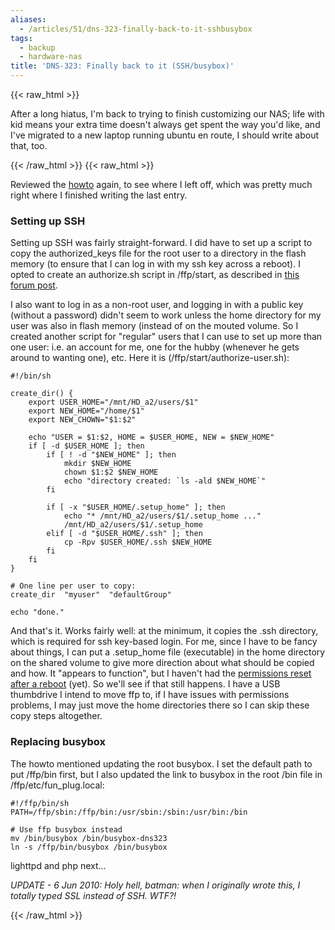 ```yaml
---
aliases:
  - /articles/51/dns-323-finally-back-to-it-sshbusybox
tags:
  - backup
  - hardware-nas
title: 'DNS-323: Finally back to it (SSH/busybox)'
---
```

{{< raw_html >}}
<p>After a long hiatus, I'm back to trying to finish customizing our NAS; life with kid means your extra time doesn't always get spent the way you'd like, and I've migrated to a new laptop running ubuntu en route, I should write about that, too.
</p>
{{< /raw_html >}}
<!--more-->
{{< raw_html >}}
<p>Reviewed the <a href="http://wiki.dns323.info/howto:ffp#version_0.5">howto</a> again, to see where I left off, which was pretty much right where I finished writing the last entry.</p>

<h3>Setting up SSH</h3>

<p>Setting up SSH was fairly straight-forward. I did have to set up a script to copy the authorized_keys file for the root user to a directory in the flash memory (to ensure that I can log in with my ssh key across a reboot). I opted to create an authorize.sh script in /ffp/start, as described in <a href="http://forum.dsmg600.info/viewtopic.php?id=1630">this forum post</a>.</p>

<p>I also want to log in as a non-root user, and logging in with a public key (without a password) didn't seem to work unless the home directory for my user was also in flash memory (instead of on the mouted volume. So I created another script for "regular" users that I can use to set up more than one user: i.e. an account for me, one for the hubby (whenever he gets around to wanting one), etc. Here it is (/ffp/start/authorize-user.sh): </p>

<pre><code>#!/bin/sh

create_dir() {
    export USER_HOME="/mnt/HD_a2/users/$1"
    export NEW_HOME="/home/$1"
    export NEW_CHOWN="$1:$2"

    echo "USER = $1:$2, HOME = $USER_HOME, NEW = $NEW_HOME"
    if [ -d $USER_HOME ]; then
        if [ ! -d "$NEW_HOME" ]; then
            mkdir $NEW_HOME
            chown $1:$2 $NEW_HOME
            echo "directory created: `ls -ald $NEW_HOME`"
        fi

        if [ -x "$USER_HOME/.setup_home" ]; then
            echo "* /mnt/HD_a2/users/$1/.setup_home ..."
            /mnt/HD_a2/users/$1/.setup_home
        elif [ -d "$USER_HOME/.ssh" ]; then
            cp -Rpv $USER_HOME/.ssh $NEW_HOME
        fi
    fi
}

# One line per user to copy:
create_dir  "myuser"  "defaultGroup"

echo "done."
</code></pre>

<p>And that's it. Works fairly well: at the minimum, it copies the .ssh directory, which is required for ssh key-based login.  For me, since I have to be fancy about things, I can put a .setup_home file (executable) in the home directory on the shared volume to give more direction about what should be copied and how. It "appears to function", but I haven't had the <a href="http://forum.dsmg600.info/viewtopic.php?id=135">permissions reset after a reboot</a> (yet). So we'll see if that still happens.  I have a USB thumbdrive I intend to move ffp to, if I have issues with permissions problems, I may just move the home directories there so I can skip these copy steps altogether.</p>

<h3>Replacing busybox</h3>

<p>The howto mentioned updating the root busybox. I set the default path to put /ffp/bin first, but I also updated the link to busybox in the root /bin file in /ffp/etc/fun_plug.local:

<pre><code>#!/ffp/bin/sh
PATH=/ffp/sbin:/ffp/bin:/usr/sbin:/sbin:/usr/bin:/bin

# Use ffp busybox instead
mv /bin/busybox /bin/busybox-dns323
ln -s /ffp/bin/busybox /bin/busybox
</code></pre>

<p>lighttpd and php next... </p>

<p><i>UPDATE - 6 Jun 2010: Holy hell, batman: when I originally wrote this, I totally typed SSL instead of SSH. WTF?!</i></p>
{{< /raw_html >}}
